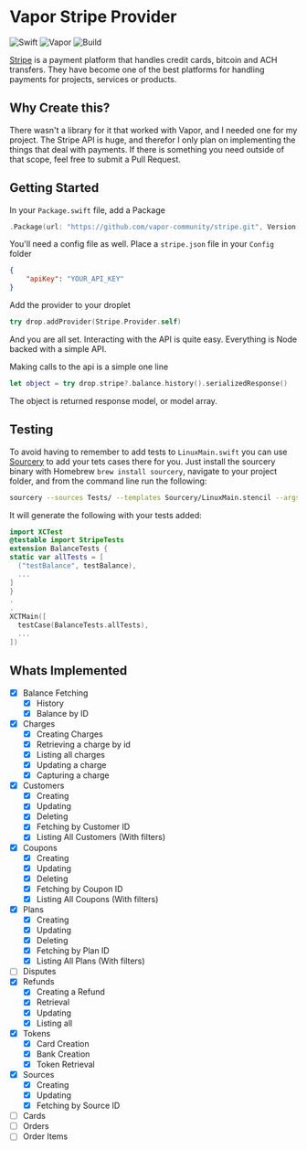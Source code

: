 # Vapor Stripe Provider

![Swift](http://img.shields.io/badge/swift-3.1-brightgreen.svg)
![Vapor](http://img.shields.io/badge/vapor-2.0-brightgreen.svg)
![Build](https://img.shields.io/badge/build-passing-brightgreen.svg)

[Stripe][stripe_home] is a payment platform that handles credit cards, bitcoin and ACH transfers. They have become one of the best platforms for handling payments for projects, services or products.

## Why Create this?
There wasn't a library for it that worked with Vapor, and I needed one for my project.
The Stripe API is huge, and therefor I only plan on implementing the things that deal with payments. If there is something you need outside of that scope, feel free to submit a Pull Request.

## Getting Started
In your `Package.swift` file, add a Package
~~~~swift
.Package(url: "https://github.com/vapor-community/stripe.git", Version(0,0,1, prereleaseIdentifiers: ["beta"]))
~~~~

You'll need a config file as well. Place a `stripe.json` file in your `Config` folder
~~~~json
{
    "apiKey": "YOUR_API_KEY"
}
~~~~

Add the provider to your droplet
~~~~swift
try drop.addProvider(Stripe.Provider.self)
~~~~

And you are all set. Interacting with the API is quite easy. Everything is Node backed with a simple API.

Making calls to the api is a simple one line
~~~~swift
let object = try drop.stripe?.balance.history().serializedResponse()
~~~~
The object is returned response model, or model array.

## Testing

To avoid having to remember to add tests to `LinuxMain.swift` you can use [Sourcery][sourcery] to add your tets cases there for you. Just install the sourcery binary with Homebrew `brew install sourcery`, navigate to your project folder, and from the command line run the following:
~~~~bash
sourcery --sources Tests/ --templates Sourcery/LinuxMain.stencil --args testimports='@testable import StripeTests'
~~~~
It will generate the following with your tests added:

~~~~swift
import XCTest
@testable import StripeTests
extension BalanceTests {
static var allTests = [
  ("testBalance", testBalance),
  ...
]
}
.
.
XCTMain([
  testCase(BalanceTests.allTests),
  ...
])
~~~~

## Whats Implemented
* [x] Balance Fetching
    * [x] History
    * [x] Balance by ID
* [x] Charges
    * [x] Creating Charges
    * [x] Retrieving a charge by id
    * [x] Listing all charges
    * [x] Updating a charge
    * [x] Capturing a charge
* [x] Customers
    * [x] Creating
    * [x] Updating
    * [x] Deleting
    * [x] Fetching by Customer ID
    * [x] Listing All Customers (With filters)
* [x] Coupons
    * [x] Creating
    * [x] Updating
    * [x] Deleting
    * [x] Fetching by Coupon ID
    * [x] Listing All Coupons (With filters)
* [x] Plans
    * [x] Creating
    * [x] Updating
    * [x] Deleting
    * [x] Fetching by Plan ID
    * [x] Listing All Plans (With filters)
* [ ] Disputes
* [x] Refunds
	* [x] Creating a Refund
	* [x] Retrieval
	* [x] Updating
	* [x] Listing all
* [x] Tokens
	* [x] Card Creation
	* [x] Bank Creation
	* [x] Token Retrieval
* [x] Sources
    * [x] Creating
    * [x] Updating
    * [x] Fetching by Source ID
* [ ] Cards
* [ ] Orders
* [ ] Order Items

[stripe_home]: http://stripe.com "Stripe"
[stripe_api]: https://stripe.com/docs/api "Stripe API Endpoints"
[sourcery]: https://github.com/krzysztofzablocki/Sourcery "Sourcery"
